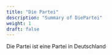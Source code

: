 ```yaml
---
title: "Die Partei"
description: "Summary of DiePartei"
weight: 1
draft: false
---
```


Die Partei ist eine Partei in Deutschland
